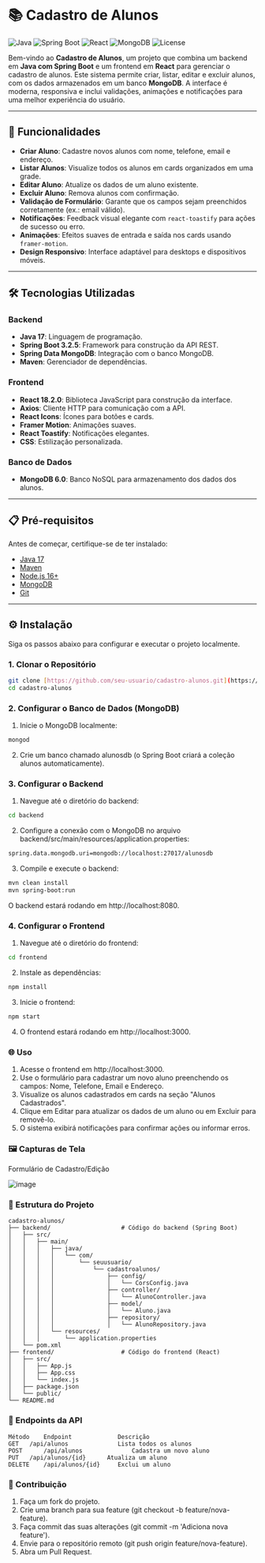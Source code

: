 # 📚 Cadastro de Alunos

![Java](https://img.shields.io/badge/Java-17-orange) ![Spring Boot](https://img.shields.io/badge/Spring%20Boot-3.4.4-brightgreen) ![React](https://img.shields.io/badge/React-18.2.0-blue) ![MongoDB](https://img.shields.io/badge/MongoDB-6.0-darkgreen) ![License](https://img.shields.io/badge/License-MIT-yellow)

Bem-vindo ao **Cadastro de Alunos**, um projeto que combina um backend em **Java com Spring Boot** e um frontend em **React** para gerenciar o cadastro de alunos. Este sistema permite criar, listar, editar e excluir alunos, com os dados armazenados em um banco **MongoDB**. A interface é moderna, responsiva e inclui validações, animações e notificações para uma melhor experiência do usuário.

---

## 🚀 Funcionalidades

- **Criar Aluno**: Cadastre novos alunos com nome, telefone, email e endereço.
- **Listar Alunos**: Visualize todos os alunos em cards organizados em uma grade.
- **Editar Aluno**: Atualize os dados de um aluno existente.
- **Excluir Aluno**: Remova alunos com confirmação.
- **Validação de Formulário**: Garante que os campos sejam preenchidos corretamente (ex.: email válido).
- **Notificações**: Feedback visual elegante com `react-toastify` para ações de sucesso ou erro.
- **Animações**: Efeitos suaves de entrada e saída nos cards usando `framer-motion`.
- **Design Responsivo**: Interface adaptável para desktops e dispositivos móveis.

---

## 🛠️ Tecnologias Utilizadas

### Backend
- **Java 17**: Linguagem de programação.
- **Spring Boot 3.2.5**: Framework para construção da API REST.
- **Spring Data MongoDB**: Integração com o banco MongoDB.
- **Maven**: Gerenciador de dependências.

### Frontend
- **React 18.2.0**: Biblioteca JavaScript para construção da interface.
- **Axios**: Cliente HTTP para comunicação com a API.
- **React Icons**: Ícones para botões e cards.
- **Framer Motion**: Animações suaves.
- **React Toastify**: Notificações elegantes.
- **CSS**: Estilização personalizada.

### Banco de Dados
- **MongoDB 6.0**: Banco NoSQL para armazenamento dos dados dos alunos.

---

## 📋 Pré-requisitos

Antes de começar, certifique-se de ter instalado:

- [Java 17](https://www.oracle.com/java/technologies/javase/jdk17-archive-downloads.html)
- [Maven](https://maven.apache.org/download.cgi)
- [Node.js 16+](https://nodejs.org/en/download/)
- [MongoDB](https://www.mongodb.com/try/download/community)
- [Git](https://git-scm.com/downloads)

---

## ⚙️ Instalação

Siga os passos abaixo para configurar e executar o projeto localmente.

### 1. Clonar o Repositório
```bash
git clone [https://github.com/seu-usuario/cadastro-alunos.git](https://github.com/duduslugee/cadastro-alunos.git)
cd cadastro-alunos
```

### 2. Configurar o Banco de Dados (MongoDB)
1. Inicie o MongoDB localmente:
```bash
mongod
```
2. Crie um banco chamado alunosdb (o Spring Boot criará a coleção alunos automaticamente).
   
### 3. Configurar o Backend
1. Navegue até o diretório do backend:
```bash
cd backend
```
2. Configure a conexão com o MongoDB no arquivo backend/src/main/resources/application.properties:
```bash
spring.data.mongodb.uri=mongodb://localhost:27017/alunosdb
```
3. Compile e execute o backend:
```bash
mvn clean install
mvn spring-boot:run
```
O backend estará rodando em http://localhost:8080.

### 4. Configurar o Frontend
1. Navegue até o diretório do frontend:
```bash
cd frontend
```
2. Instale as dependências:
```bash
npm install
```
3. Inicie o frontend:
```bash
npm start
```
4. O frontend estará rodando em http://localhost:3000.

   
### 🌐 Uso
1. Acesse o frontend em http://localhost:3000.
2. Use o formulário para cadastrar um novo aluno preenchendo os campos: Nome, Telefone, Email e Endereço.
3. Visualize os alunos cadastrados em cards na seção "Alunos Cadastrados".
4. Clique em Editar para atualizar os dados de um aluno ou em Excluir para removê-lo.
5. O sistema exibirá notificações para confirmar ações ou informar erros.



### 🖼️ Capturas de Tela

Formulário de Cadastro/Edição

![image](https://github.com/user-attachments/assets/d96bcb2f-aaa7-41c9-a8e6-99e293f96e1f)


### 📂 Estrutura do Projeto
```
cadastro-alunos/
├── backend/                    # Código do backend (Spring Boot)
│   ├── src/
│   │   ├── main/
│   │   │   ├── java/
│   │   │   │   └── com/
│   │   │   │       └── seuusuario/
│   │   │   │           └── cadastroalunos/
│   │   │   │               ├── config/
│   │   │   │               │   └── CorsConfig.java
│   │   │   │               ├── controller/
│   │   │   │               │   └── AlunoController.java
│   │   │   │               ├── model/
│   │   │   │               │   └── Aluno.java
│   │   │   │               ├── repository/
│   │   │   │               │   └── AlunoRepository.java
│   │   │   └── resources/
│   │   │       └── application.properties
│   └── pom.xml
├── frontend/                   # Código do frontend (React)
│   ├── src/
│   │   ├── App.js
│   │   ├── App.css
│   │   └── index.js
│   ├── package.json
│   └── public/
└── README.md
```

### 🔧 Endpoints da API
```
Método	  Endpoint	           Descrição
GET	  /api/alunos	           Lista todos os alunos
POST	  /api/alunos	           Cadastra um novo aluno
PUT	  /api/alunos/{id}	    Atualiza um aluno
DELETE	  /api/alunos/{id}	   Exclui um aluno
```

### 🤝 Contribuição
1. Faça um fork do projeto.
2. Crie uma branch para sua feature (git checkout -b feature/nova-feature).
3. Faça commit das suas alterações (git commit -m 'Adiciona nova feature').
4. Envie para o repositório remoto (git push origin feature/nova-feature).
5. Abra um Pull Request.
